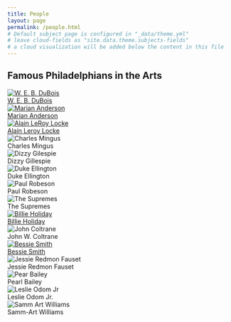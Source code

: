 ```yaml
---
title: People
layout: page
permalink: /people.html
# Default subject page is configured in "_data/theme.yml"
# leave cloud-fields as "site.data.theme.subjects-fields"
# a cloud visualization will be added below the content in this file
---
```


## Famous Philadelphians in the Arts

<div class="grid-container">
  <div class="grid-item">
        <a href = 'https://fortefairy.github.io/collectionbuilderdemo/browse.html#W.%20E.%20B.%20DuBois'>
  		<img src="https://upload.wikimedia.org/wikipedia/commons/f/fd/W.E.B._Du_Bois_by_James_E._Purdy%2C_1907_%28cropped%29.jpg" alt = "W. E. B. DuBois" class="image-grid"/>
  			<br>W. E. B. DuBois</a></div>
  <div class="grid-item">
  		<a href = 'https://fortefairy.github.io/collectionbuilderdemo/browse.html#Marian%20Anderson'>
      <img src="https://upload.wikimedia.org/wikipedia/commons/thumb/a/a8/Marian_Anderson.jpg/1024px-Marian_Anderson.jpg" alt = "Marian Anderson" class="image-grid"/>
  			<br>Marian Anderson</a></div>
  <div class="grid-item">
    <a href = 'https://fortefairy.github.io/collectionbuilderdemo/browse.html#Alain%20LeRoy%20Locke'>
  		<img src="https://upload.wikimedia.org/wikipedia/commons/3/31/Alain_LeRoy_Locke_cr.jpg" alt = "Alain LeRoy Locke" class="image-grid"/>
  			<br>Alain Leroy Locke</a></div>
  <div class="grid-item">
  		<img src="https://live.staticflickr.com/129/362094253_9cd7b022ce_z.jpg" alt="Charles Mingus" class="image-grid"/>
  			<br>Charles Mingus</div>
  <div class="grid-item">
  		<img src="https://upload.wikimedia.org/wikipedia/commons/thumb/2/25/Portrait_of_Dizzy_Gillespie%2C_New_York%2C_N.Y.%2C_ca._May_1947_%28cropped%29.jpg/1024px-Portrait_of_Dizzy_Gillespie%2C_New_York%2C_N.Y.%2C_ca._May_1947_%28cropped%29.jpg" alt="Dizzy Gilespie" class="image-grid"/>
		  	<br>Dizzy Gillespie</div>
  <div class="grid-item">
  		<img src="https://upload.wikimedia.org/wikipedia/commons/thumb/a/af/Duke_Ellington_-_publicity.JPG/1024px-Duke_Ellington_-_publicity.JPG" alt="Duke Ellington" class="image-grid"/>
  			<br>Duke Ellington</div>
  <div class="grid-item">
  		<img src="https://upload.wikimedia.org/wikipedia/commons/thumb/3/3b/Paul_Robeson_1942_crop.jpg/1024px-Paul_Robeson_1942_crop.jpg" alt="Paul Robeson" class="image-grid"/>
  			<br>Paul Robeson</div>
  <div class="grid-item">
  		<img src="https://upload.wikimedia.org/wikipedia/commons/c/c7/The_Supremes_1966.JPG" alt="The Supremes" class="image-grid"/>
  			<br>The Supremes</div>
  <div class="grid-item">
    <a href = 'https://fortefairy.github.io/collectionbuilderdemo/browse.html#Billie%20Holiday'>
  		<img src="https://upload.wikimedia.org/wikipedia/commons/thumb/e/e3/Billie_Holiday%2C_Downbeat%2C_New_York%2C_N.Y.%2C_ca._Feb._1947_%28William_P._Gottlieb_04251%29.jpg/1280px-Billie_Holiday%2C_Downbeat%2C_New_York%2C_N.Y.%2C_ca._Feb._1947_%28William_P._Gottlieb_04251%29.jpg" alt="Billie Holiday" class="image-grid"/>
  			<br>Billie Holiday</a></div>
  <div class="grid-item">
  		<img src="https://upload.wikimedia.org/wikipedia/commons/thumb/1/14/John_Coltrane_1963_cropped_ver2.jpg/1024px-John_Coltrane_1963_cropped_ver2.jpg" alt="John Coltrane" class="image-grid"/>
  			<br>John W. Coltrane</div>
  <div class="grid-item">
    <a href='https://fortefairy.github.io/collectionbuilderdemo/browse.html#Bessie%20Smith'>
  		<img src="https://upload.wikimedia.org/wikipedia/commons/thumb/d/df/Bessiesmith3.jpg/1024px-Bessiesmith3.jpg" alt="Bessie Smith" class="image-grid"/>
  			<br>Bessie Smith</a></div>
  <div class="grid-item"><img src="https://upload.wikimedia.org/wikipedia/commons/e/ea/Negro_Poets_and_Their_Poems-0182.jpg" alt="Jessie Redmon Fauset" class="image-grid"/>
  	<br>Jessie Redmon Fauset</div>
  <div class="grid-item"><img src="https://upload.wikimedia.org/wikipedia/commons/4/44/Pearl_Bailey_-_publicity.jpg" alt="Pear Bailey" class="image-grid"/>
  	<br>Pearl Bailey</div>
  <div class="grid-item"><img src="https://upload.wikimedia.org/wikipedia/commons/c/cc/Leslie_Odom_Jr._Philanthropy_Summit_2016_02.30_%28cropped%29.jpg" alt = "Leslie Odom Jr" class="image-grid"/>
  	<br>Leslie Odom Jr.</div>
  <div class="grid-item"><img src="https://upload.wikimedia.org/wikipedia/en/9/96/Publicity_Photo_of_Samm-Art_Williams.jpg" alt = "Samm Art Williams" class="image-grid"/>
  	<br>Samm-Art Williams</div>	
</div>

